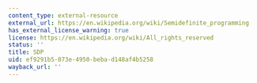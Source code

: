 ```yaml
---
content_type: external-resource
external_url: https://en.wikipedia.org/wiki/Semidefinite_programming
has_external_license_warning: true
license: https://en.wikipedia.org/wiki/All_rights_reserved
status: ''
title: SDP
uid: ef9291b5-073e-4950-beba-d148af4b5258
wayback_url: ''
---
```

